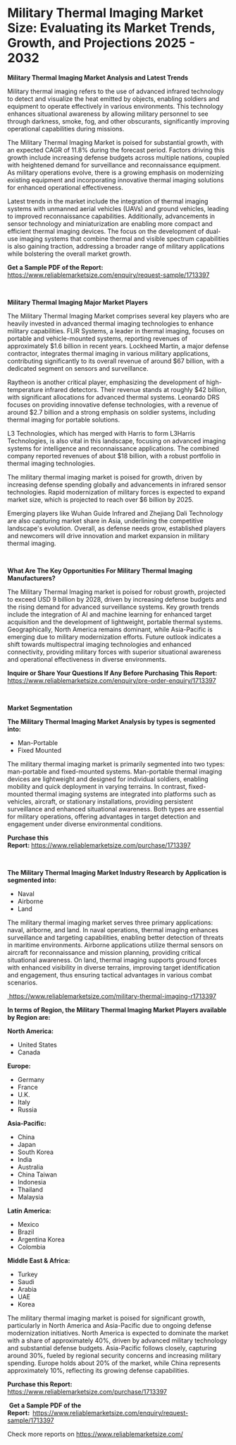 <p><h1>Military Thermal Imaging Market Size: Evaluating its Market Trends, Growth, and Projections 2025 - 2032</h1></p><p><strong>Military Thermal Imaging Market Analysis and Latest Trends</strong></p>
<p><p>Military thermal imaging refers to the use of advanced infrared technology to detect and visualize the heat emitted by objects, enabling soldiers and equipment to operate effectively in various environments. This technology enhances situational awareness by allowing military personnel to see through darkness, smoke, fog, and other obscurants, significantly improving operational capabilities during missions.</p><p>The Military Thermal Imaging Market is poised for substantial growth, with an expected CAGR of 11.8% during the forecast period. Factors driving this growth include increasing defense budgets across multiple nations, coupled with heightened demand for surveillance and reconnaissance equipment. As military operations evolve, there is a growing emphasis on modernizing existing equipment and incorporating innovative thermal imaging solutions for enhanced operational effectiveness.</p><p>Latest trends in the market include the integration of thermal imaging systems with unmanned aerial vehicles (UAVs) and ground vehicles, leading to improved reconnaissance capabilities. Additionally, advancements in sensor technology and miniaturization are enabling more compact and efficient thermal imaging devices. The focus on the development of dual-use imaging systems that combine thermal and visible spectrum capabilities is also gaining traction, addressing a broader range of military applications while bolstering the overall market growth.</p></p>
<p><strong>Get a Sample PDF of the Report:&nbsp;</strong> <a href="https://www.reliablemarketsize.com/enquiry/request-sample/1713397?utm_campaign=2457&utm_medium=2&utm_source=Github&utm_content=ia&utm_term=11042025&utm_id=military-thermal-imaging">https://www.reliablemarketsize.com/enquiry/request-sample/1713397</a></p>
<p>&nbsp;</p>
<p><strong>Military Thermal Imaging Major Market Players</strong></p>
<p><p>The Military Thermal Imaging Market comprises several key players who are heavily invested in advanced thermal imaging technologies to enhance military capabilities. FLIR Systems, a leader in thermal imaging, focuses on portable and vehicle-mounted systems, reporting revenues of approximately $1.6 billion in recent years. Lockheed Martin, a major defense contractor, integrates thermal imaging in various military applications, contributing significantly to its overall revenue of around $67 billion, with a dedicated segment on sensors and surveillance.</p><p>Raytheon is another critical player, emphasizing the development of high-temperature infrared detectors. Their revenue stands at roughly $42 billion, with significant allocations for advanced thermal systems. Leonardo DRS focuses on providing innovative defense technologies, with a revenue of around $2.7 billion and a strong emphasis on soldier systems, including thermal imaging for portable solutions.</p><p>L3 Technologies, which has merged with Harris to form L3Harris Technologies, is also vital in this landscape, focusing on advanced imaging systems for intelligence and reconnaissance applications. The combined company reported revenues of about $18 billion, with a robust portfolio in thermal imaging technologies.</p><p>The military thermal imaging market is poised for growth, driven by increasing defense spending globally and advancements in infrared sensor technologies. Rapid modernization of military forces is expected to expand market size, which is projected to reach over $6 billion by 2025. </p><p>Emerging players like Wuhan Guide Infrared and Zhejiang Dali Technology are also capturing market share in Asia, underlining the competitive landscape's evolution. Overall, as defense needs grow, established players and newcomers will drive innovation and market expansion in military thermal imaging.</p></p>
<p>&nbsp;</p>
<p><strong>What Are The Key Opportunities For Military Thermal Imaging Manufacturers?</strong></p>
<p><p>The Military Thermal Imaging market is poised for robust growth, projected to exceed USD 9 billion by 2028, driven by increasing defense budgets and the rising demand for advanced surveillance systems. Key growth trends include the integration of AI and machine learning for enhanced target acquisition and the development of lightweight, portable thermal systems. Geographically, North America remains dominant, while Asia-Pacific is emerging due to military modernization efforts. Future outlook indicates a shift towards multispectral imaging technologies and enhanced connectivity, providing military forces with superior situational awareness and operational effectiveness in diverse environments.</p></p>
<p><strong>Inquire or Share Your Questions If Any Before Purchasing This Report:</strong> <a href="https://www.reliablemarketsize.com/enquiry/pre-order-enquiry/1713397?utm_campaign=2457&utm_medium=2&utm_source=Github&utm_content=ia&utm_term=11042025&utm_id=military-thermal-imaging">https://www.reliablemarketsize.com/enquiry/pre-order-enquiry/1713397</a></p>
<p>&nbsp;</p>
<p><strong>Market Segmentation</strong></p>
<p><strong>The Military Thermal Imaging Market Analysis by types is segmented into:</strong></p>
<p><ul><li>Man-Portable</li><li>Fixed Mounted</li></ul></p>
<p><p>The military thermal imaging market is primarily segmented into two types: man-portable and fixed-mounted systems. Man-portable thermal imaging devices are lightweight and designed for individual soldiers, enabling mobility and quick deployment in varying terrains. In contrast, fixed-mounted thermal imaging systems are integrated into platforms such as vehicles, aircraft, or stationary installations, providing persistent surveillance and enhanced situational awareness. Both types are essential for military operations, offering advantages in target detection and engagement under diverse environmental conditions.</p></p>
<p><strong>Purchase this Report:&nbsp;</strong><a href="https://www.reliablemarketsize.com/purchase/1713397?utm_campaign=2457&utm_medium=2&utm_source=Github&utm_content=ia&utm_term=11042025&utm_id=military-thermal-imaging">https://www.reliablemarketsize.com/purchase/1713397</a></p>
<p>&nbsp;</p>
<p><strong>The Military Thermal Imaging Market Industry Research by Application is segmented into:</strong></p>
<p><ul><li>Naval</li><li>Airborne</li><li>Land</li></ul></p>
<p><p>The military thermal imaging market serves three primary applications: naval, airborne, and land. In naval operations, thermal imaging enhances surveillance and targeting capabilities, enabling better detection of threats in maritime environments. Airborne applications utilize thermal sensors on aircraft for reconnaissance and mission planning, providing critical situational awareness. On land, thermal imaging supports ground forces with enhanced visibility in diverse terrains, improving target identification and engagement, thus ensuring tactical advantages in various combat scenarios.</p></p>
<p><a href="https://www.reliablemarketsize.com/military-thermal-imaging-r1713397?utm_campaign=2457&utm_medium=2&utm_source=Github&utm_content=ia&utm_term=11042025&utm_id=military-thermal-imaging">&nbsp;https://www.reliablemarketsize.com/military-thermal-imaging-r1713397</a></p>
<p><strong>In terms of Region, the Military Thermal Imaging Market Players available by Region are:</strong></p>
<p>
    <p> <strong> North America: </strong>
        <ul>
            <li>United States</li>
            <li>Canada</li>
        </ul>
        </p> 
    <p> <strong> Europe: </strong>
        <ul>
            <li>Germany</li>
            <li>France</li>
            <li>U.K.</li>
            <li>Italy</li>
            <li>Russia</li>
        </ul>
        </p> 
    <p> <strong> Asia-Pacific: </strong>
        <ul>
            <li>China</li>
            <li>Japan</li>
            <li>South Korea</li>
            <li>India</li>
            <li>Australia</li>
            <li>China Taiwan</li>
            <li>Indonesia</li>
            <li>Thailand</li>
            <li>Malaysia</li>
        </ul>
        </p> 
    <p> <strong> Latin America: </strong>
        <ul>
            <li>Mexico</li>
            <li>Brazil</li>
            <li>Argentina Korea</li>
            <li>Colombia</li>
        </ul>
        </p> 
    <p> <strong> Middle East & Africa: </strong>
        <ul>
            <li>Turkey</li>
            <li>Saudi</li>
            <li>Arabia</li>
            <li>UAE</li>
            <li>Korea</li>
        </ul>
    </p>
    </p>
<p><p>The military thermal imaging market is poised for significant growth, particularly in North America and Asia-Pacific due to ongoing defense modernization initiatives. North America is expected to dominate the market with a share of approximately 40%, driven by advanced military technology and substantial defense budgets. Asia-Pacific follows closely, capturing around 30%, fueled by regional security concerns and increasing military spending. Europe holds about 20% of the market, while China represents approximately 10%, reflecting its growing defense capabilities.</p></p>
<p><strong>Purchase this Report: </strong><a href="https://www.reliablemarketsize.com/purchase/1713397?utm_campaign=2457&utm_medium=2&utm_source=Github&utm_content=ia&utm_term=11042025&utm_id=military-thermal-imaging">https://www.reliablemarketsize.com/purchase/1713397</a></p>
<p>&nbsp;<strong>Get a Sample PDF of the Report:&nbsp;&nbsp;</strong><a href="https://www.reliablemarketsize.com/enquiry/request-sample/1713397?utm_campaign=2457&utm_medium=2&utm_source=Github&utm_content=ia&utm_term=11042025&utm_id=military-thermal-imaging">https://www.reliablemarketsize.com/enquiry/request-sample/1713397</a></p>
<p><strong></strong></p>
<p>Check more reports on <a href="https://www.reliablemarketsize.com/?utm_campaign=2457&utm_medium=2&utm_source=Github&utm_content=ia&utm_term=11042025&utm_id=military-thermal-imaging">https://www.reliablemarketsize.com/</a></p>